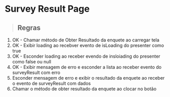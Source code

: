 # Survey Result Page

>## Regras
1. OK - Chamar método de Obter Resultado da enquete ao carregar tela
2. OK - Exibir loading ao recebver evento de isLoading do presenter como true
3. OK - Esconder loading ao receber evendo de insloiading do presenter como false ou null
4. OK - Exibir mensagem de erro e esconder a lista ao receber evento do surveyResult com erro
5. Esconder mensagem de erro e exibir o resultado da enquete ao receber o evento de surveyResult com dados
6. Chamar o método de obter resultado da enquete ao clocar no botão